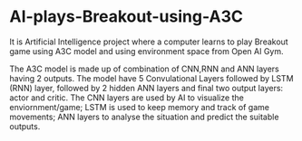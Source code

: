 # AI-plays-Breakout-using-A3C
It is Artificial Intelligence project where a computer learns to play Breakout game using A3C model and using environment space from Open AI Gym.

The A3C model is made up of combination of CNN,RNN and ANN layers having 2 outputs. The model have 5 Convulational Layers followed by LSTM (RNN) layer, followed by 2 hidden ANN layers and final two output layers: actor and critic.
The CNN layers are used by AI to visualize the enviornment/game; LSTM is used to keep memory and track of game movements; ANN layers to analyse the situation and predict the suitable outputs.

